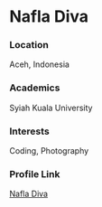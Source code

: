 # Nafla Diva

### Location 

Aceh, Indonesia

### Academics 

Syiah Kuala University

### Interests

Coding, Photography

### Profile Link

[Nafla Diva](https://github.com/nafladiva)
